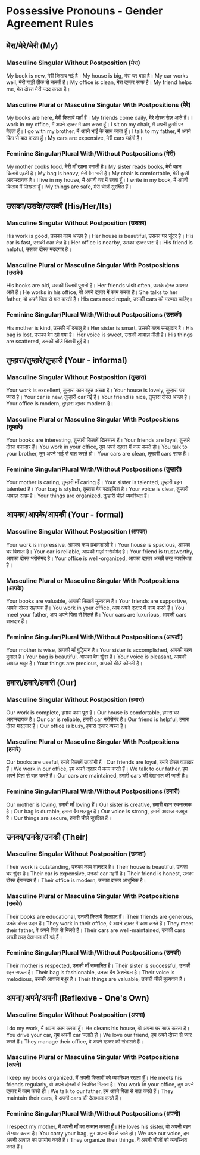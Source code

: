 # Possessive Pronouns - Gender Agreement Rules

## मेरा/मेरे/मेरी (My)

### Masculine Singular Without Postposition (मेरा)
My book is new, मेरी किताब नई है।
My house is big, मेरा घर बड़ा है।
My car works well, मेरी गाड़ी ठीक से चलती है।
My office is clean, मेरा दफ़्तर साफ है।
My friend helps me, मेरा दोस्त मेरी मदद करता है।

### Masculine Plural or Masculine Singular With Postpositions (मेरे)
My books are here, मेरी किताबें यहाँ हैं।
My friends come daily, मेरे दोस्त रोज़ आते हैं।
I work in my office, मैं अपने दफ़्तर में काम करता हूँ।
I sit on my chair, मैं अपनी कुर्सी पर बैठता हूँ।
I go with my brother, मैं अपने भाई के साथ जाता हूँ।
I talk to my father, मैं अपने पिता से बात करता हूँ।
My cars are expensive, मेरी cars महंगी हैं।

### Feminine Singular/Plural With/Without Postpositions (मेरी)
My mother cooks food, मेरी माँ खाना बनाती है।
My sister reads books, मेरी बहन किताबें पढ़ती है।
My bag is heavy, मेरी बैग भारी है।
My chair is comfortable, मेरी कुर्सी आरामदायक है।
I live in my house, मैं अपनी घर में रहता हूँ।
I write in my book, मैं अपनी किताब में लिखता हूँ।
My things are safe, मेरी चीज़ें सुरक्षित हैं।

## उसका/उसके/उसकी (His/Her/Its)

### Masculine Singular Without Postposition (उसका)
His work is good, उसका काम अच्छा है।
Her house is beautiful, उसका घर सुंदर है।
His car is fast, उसकी car तेज़ है।
Her office is nearby, उसका दफ़्तर पास है।
His friend is helpful, उसका दोस्त मददगार है।

### Masculine Plural or Masculine Singular With Postpositions (उसके)
His books are old, उसकी किताबें पुरानी हैं।
Her friends visit often, उसके दोस्त अक्सर आते हैं।
He works in his office, वो अपने दफ़्तर में काम करता है।
She talks to her father, वो अपने पिता से बात करती है।
His cars need repair, उसकी cars को मरम्मत चाहिए।

### Feminine Singular/Plural With/Without Postpositions (उसकी)
His mother is kind, उसकी माँ दयालु है।
Her sister is smart, उसकी बहन समझदार है।
His bag is lost, उसका बैग खो गया है।
Her voice is sweet, उसकी आवाज़ मीठी है।
His things are scattered, उसकी चीज़ें बिखरी हुई हैं।

## तुम्हारा/तुम्हारे/तुम्हारी (Your - informal)

### Masculine Singular Without Postposition (तुम्हारा)
Your work is excellent, तुम्हारा काम बहुत अच्छा है।
Your house is lovely, तुम्हारा घर प्यारा है।
Your car is new, तुम्हारी car नई है।
Your friend is nice, तुम्हारा दोस्त अच्छा है।
Your office is modern, तुम्हारा दफ़्तर modern है।

### Masculine Plural or Masculine Singular With Postpositions (तुम्हारे)
Your books are interesting, तुम्हारी किताबें दिलचस्प हैं।
Your friends are loyal, तुम्हारे दोस्त वफादार हैं।
You work in your office, तुम अपने दफ़्तर में काम करते हो।
You talk to your brother, तुम अपने भाई से बात करते हो।
Your cars are clean, तुम्हारी cars साफ हैं।

### Feminine Singular/Plural With/Without Postpositions (तुम्हारी)
Your mother is caring, तुम्हारी माँ caring हैं।
Your sister is talented, तुम्हारी बहन talented है।
Your bag is stylish, तुम्हारा बैग स्टाइलिश है।
Your voice is clear, तुम्हारी आवाज़ साफ़ है।
Your things are organized, तुम्हारी चीज़ें व्यवस्थित हैं।

## आपका/आपके/आपकी (Your - formal)

### Masculine Singular Without Postposition (आपका)
Your work is impressive, आपका काम प्रभावशाली है।
Your house is spacious, आपका घर विशाल है।
Your car is reliable, आपकी गाड़ी भरोसेमंद है।
Your friend is trustworthy, आपका दोस्त भरोसेमंद है।
Your office is well-organized, आपका दफ़्तर अच्छी तरह व्यवस्थित है।

### Masculine Plural or Masculine Singular With Postpositions (आपके)
Your books are valuable, आपकी किताबें मूल्यवान हैं।
Your friends are supportive, आपके दोस्त सहायक हैं।
You work in your office, आप अपने दफ़्तर में काम करते हैं।
You meet your father, आप अपने पिता से मिलते हैं।
Your cars are luxurious, आपकी cars शानदार हैं।

### Feminine Singular/Plural With/Without Postpositions (आपकी)
Your mother is wise, आपकी माँ बुद्धिमान है।
Your sister is accomplished, आपकी बहन कुशल है।
Your bag is beautiful, आपका बैग सुंदर है।
Your voice is pleasant, आपकी आवाज़ मधुर है।
Your things are precious, आपकी चीज़ें कीमती हैं।

## हमारा/हमारे/हमारी (Our)

### Masculine Singular Without Postposition (हमारा)
Our work is complete, हमारा काम पूरा है।
Our house is comfortable, हमारा घर आरामदायक है।
Our car is reliable, हमारी car भरोसेमंद है।
Our friend is helpful, हमारा दोस्त मददगार है।
Our office is busy, हमारा दफ़्तर व्यस्त है।

### Masculine Plural or Masculine Singular With Postpositions (हमारे)
Our books are useful, हमारे किताबें उपयोगी हैं।
Our friends are loyal, हमारे दोस्त वफादार हैं।
We work in our office, हम अपने दफ़्तर में काम करते हैं।
We talk to our father, हम अपने पिता से बात करते हैं।
Our cars are maintained, हमारी cars की देखभाल की जाती है।

### Feminine Singular/Plural With/Without Postpositions (हमारी)
Our mother is loving, हमारी माँ loving हैं।
Our sister is creative, हमारी बहन रचनात्मक है।
Our bag is durable, हमारा बैग मज़बूत है।
Our voice is strong, हमारी आवाज़ मजबूत है।
Our things are secure, हमारी चीज़ें सुरक्षित हैं।

## उनका/उनके/उनकी (Their)

### Masculine Singular Without Postposition (उनका)
Their work is outstanding, उनका काम शानदार है।
Their house is beautiful, उनका घर सुंदर है।
Their car is expensive, उनकी car महंगी है।
Their friend is honest, उनका दोस्त ईमानदार है।
Their office is modern, उनका दफ़्तर आधुनिक है।

### Masculine Plural or Masculine Singular With Postpositions (उनके)
Their books are educational, उनकी किताबें शिक्षाप्रद हैं।
Their friends are generous, उनके दोस्त उदार हैं।
They work in their office, वे अपने दफ़्तर में काम करते हैं।
They meet their father, वे अपने पिता से मिलते हैं।
Their cars are well-maintained, उनकी cars अच्छी तरह देखभाल की गई हैं।

### Feminine Singular/Plural With/Without Postpositions (उनकी)
Their mother is respected, उनकी माँ सम्मानित है।
Their sister is successful, उनकी बहन सफल है।
Their bag is fashionable, उनका बैग फैशनेबल है।
Their voice is melodious, उनकी आवाज़ मधुर है।
Their things are valuable, उनकी चीज़ें मूल्यवान हैं।

## अपना/अपने/अपनी (Reflexive - One's Own)

### Masculine Singular Without Postposition (अपना)
I do my work, मैं अपना काम करता हूँ।
He cleans his house, वो अपना घर साफ करता है।
You drive your car, तुम अपनी car चलाते हो।
We love our friend, हम अपने दोस्त से प्यार करते हैं।
They manage their office, वे अपने दफ़्तर को संभालते हैं।


### Masculine Plural or Masculine Singular With Postpositions (अपने)
I keep my books organized, मैं अपनी किताबों को व्यवस्थित रखता हूँ।
He meets his friends regularly, वो अपने दोस्तों से नियमित मिलता है।
You work in your office, तुम अपने दफ़्तर में काम करते हो।
We talk to our father, हम अपने पिता से बात करते हैं।
They maintain their cars, वे अपनी cars की देखभाल करते हैं।

### Feminine Singular/Plural With/Without Postpositions (अपनी)
I respect my mother, मैं अपनी माँ का सम्मान करता हूँ।
He loves his sister, वो अपनी बहन से प्यार करता है।
You carry your bag, तुम अपना बैग ले जाते हो।
We use our voice, हम अपनी आवाज़ का उपयोग करते हैं।
They organize their things, वे अपनी चीज़ों को व्यवस्थित करते हैं।